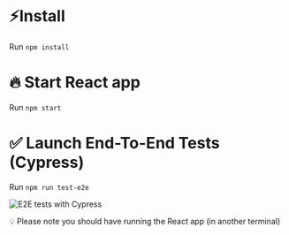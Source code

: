# ⚡️Install
Run `npm install`

# 🔥 Start React app
Run `npm start`

# ✅ Launch End-To-End Tests (Cypress)
Run `npm run test-e2e`

![E2E tests with Cypress](https://user-images.githubusercontent.com/1589874/52875632-1a9d2c00-3155-11e9-9d25-2f56fa6ba3b6.png)


💡 Please note you should have running the React app (in another terminal)